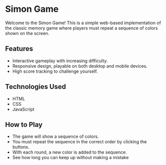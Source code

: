 # Simon Game
Welcome to the Simon Game! This is a simple web-based implementation of the classic memory game where players must repeat a sequence of colors shown on the screen.

## Features
- Interactive gameplay with increasing difficulty.
- Responsive design, playable on both desktop and mobile devices.
- High score tracking to challenge yourself.
## Technologies Used
- HTML
- CSS
- JavaScript
## How to Play
- The game will show a sequence of colors.
- You must repeat the sequence in the correct order by  clicking the buttons.
- With each round, a new color is added to the sequence.
- See how long you can keep up without making a mistake
